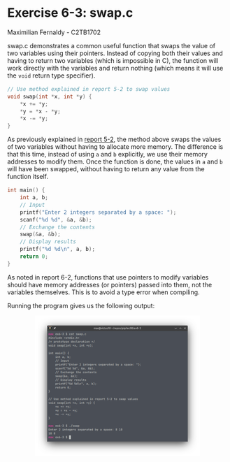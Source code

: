 # Exercise 6-3: swap.c
Maximilian Fernaldy - C2TB1702

swap.c demonstrates a common useful function that swaps the value of two variables using their pointers. Instead of copying both their values and having to return two variables (which is impossible in C), the function will work directly with the variables and return nothing (which means it will use the `void` return type specifier).

```C
// Use method explained in report 5-2 to swap values
void swap(int *x, int *y) {
    *x += *y;
    *y = *x - *y;
    *x -= *y;
}
```

As previously explained in [report 5-2](https://agb5003.com/coursework/pip/lec05/ex5-2/ex5-2.html#rearranging-arguments), the method above swaps the values of two variables without having to allocate more memory. The difference is that this time, instead of using `a` and `b` explicitly, we use their memory addresses to modify them. Once the function is done, the values in `a` and `b` will have been swapped, without having to return any value from the function itself.

```C
int main() {
    int a, b;
    // Input
    printf("Enter 2 integers separated by a space: ");
    scanf("%d %d", &a, &b);
    // Exchange the contents
    swap(&a, &b);
    // Display results
    printf("%d %d\n", a, b);
    return 0;
}
```

As noted in report 6-2, functions that use pointers to modify variables should have memory addresses (or pointers) passed into them, not the variables themselves. This is to avoid a type error when compiling.

Running the program gives us the following output:

<p align='center'> <img class='noshade' src='./ex6-3.png' width=75%> </p>





[comment]: <> (Below is CSS code for the output HTML and pdf files. Don't touch them unless you know what you're doing.)
<style>
    figcaption{
        text-align:center;
        font-size:9pt
    }
    img{
        filter: drop-shadow(0px 0px 7px );
    }
    .noshade{
        filter: none
    }
    .disclaimer{
        font-size: 9pt
    }
    .linker{
        color: inherit !important
    }
</style>